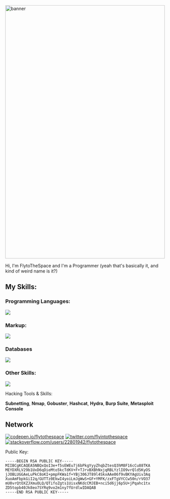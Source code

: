
<img src="./banner.png" alt="banner" style="width: 100%; height: 20vh; object-fit: cover; object-position: center;">

Hi, I'm FlytoTheSpace and I'm a Programmer (yeah that's basically it, and kind of weird name is it?)
## My Skills:

### Programming Languages:
![](https://skillicons.dev/icons?i=js,nodejs,python,ts,bash&theme=dark)
### Markup:
![](https://skillicons.dev/icons?i=html,css,md,bootstrap&theme=dark)
### Databases
![](https://skillicons.dev/icons?i=mongodb,redis,mysql&theme=dark)
### Other Skills:
![](https://skillicons.dev/icons?i=docker,express,nginx,git,ps,linux,windows,kali,ubuntu&theme=dark)

Hacking Tools & Skills:

**Subnetting**, **Nmap**, **Gobuster**, **Hashcat**, **Hydra**, **Burp Suite**, **Metasploit Console**

## Network
[![codepen.io/flytothespace](https://skillicons.dev/icons?i=codepen&theme=dark)](https://codepen.io/flytothespace)
[![twitter.com/flyintothespace](https://skillicons.dev/icons?i=twitter&theme=dark)](https://twitter.com/flyintothespace)
[![stackoverflow.com/users/22801942/flytothespace](https://skillicons.dev/icons?i=stackoverflow&theme=dark)](https://stackoverflow.com/users/22801942/flytothespace)

Public Key:

```
-----BEGIN RSA PUBLIC KEY-----
MIIBCgKCAQEA5NBQxQoI3e+f5sEWEu7j6bPkgYyyZhqbZtesQ3hM8F16cCu88TKA
MEYDXRLV29b1UxD6qDieMto5kcTdKV+F+TJrvBXBhNxjqRBLYzlIO9vrQld5KyOS
jJOBLUGGAeLuPkC8oKI+pmpFKWa1f+YBj306JT89l4SkxAAe06f9vBKYAgUiv3Aq
XuoAmFbpkGiI2q/GUTTz0EkwI4yoiLmJgWwS+GF+YMFK/zxFTgVYCCw50n/rVO37
mU0vrQtOXZJXmuOLQ/QTifoZgts1UisxNKdcCMJEB+nci5d6jj6p5U+jPqahc1tx
ZD5topb40Jk8eo7SYRq9vo2m1ny7fUrdlwIDAQAB
-----END RSA PUBLIC KEY-----
```
